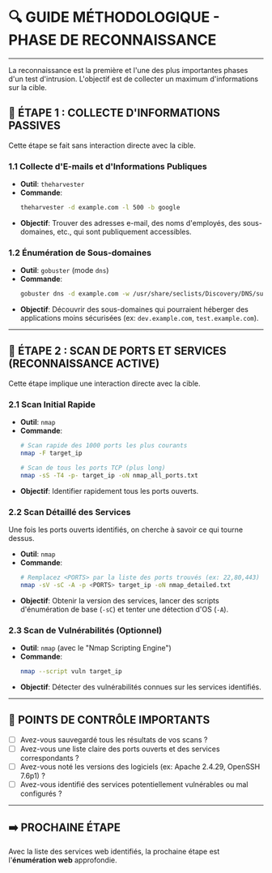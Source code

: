 # 🔍 GUIDE MÉTHODOLOGIQUE - PHASE DE RECONNAISSANCE

---

La reconnaissance est la première et l'une des plus importantes phases d'un test d'intrusion. L'objectif est de collecter un maximum d'informations sur la cible.

## 🎯 ÉTAPE 1 : COLLECTE D'INFORMATIONS PASSIVES
Cette étape se fait sans interaction directe avec la cible.

### 1.1 Collecte d'E-mails et d'Informations Publiques
- **Outil**: `theharvester`
- **Commande**:
  ```bash
  theharvester -d example.com -l 500 -b google
  ```
- **Objectif**: Trouver des adresses e-mail, des noms d'employés, des sous-domaines, etc., qui sont publiquement accessibles.

### 1.2 Énumération de Sous-domaines
- **Outil**: `gobuster` (mode `dns`)
- **Commande**:
  ```bash
  gobuster dns -d example.com -w /usr/share/seclists/Discovery/DNS/subdomains-top1million-110000.txt -o subdomains.txt
  ```
- **Objectif**: Découvrir des sous-domaines qui pourraient héberger des applications moins sécurisées (ex: `dev.example.com`, `test.example.com`).

---

## 🎯 ÉTAPE 2 : SCAN DE PORTS ET SERVICES (RECONNAISSANCE ACTIVE)
Cette étape implique une interaction directe avec la cible.

### 2.1 Scan Initial Rapide
- **Outil**: `nmap`
- **Commande**:
  ```bash
  # Scan rapide des 1000 ports les plus courants
  nmap -F target_ip

  # Scan de tous les ports TCP (plus long)
  nmap -sS -T4 -p- target_ip -oN nmap_all_ports.txt
  ```
- **Objectif**: Identifier rapidement tous les ports ouverts.

### 2.2 Scan Détaillé des Services
Une fois les ports ouverts identifiés, on cherche à savoir ce qui tourne dessus.
- **Outil**: `nmap`
- **Commande**:
  ```bash
  # Remplacez <PORTS> par la liste des ports trouvés (ex: 22,80,443)
  nmap -sV -sC -A -p <PORTS> target_ip -oN nmap_detailed.txt
  ```
- **Objectif**: Obtenir la version des services, lancer des scripts d'énumération de base (`-sC`) et tenter une détection d'OS (`-A`).

### 2.3 Scan de Vulnérabilités (Optionnel)
- **Outil**: `nmap` (avec le "Nmap Scripting Engine")
- **Commande**:
  ```bash
  nmap --script vuln target_ip
  ```
- **Objectif**: Détecter des vulnérabilités connues sur les services identifiés.

---

## 🚨 POINTS DE CONTRÔLE IMPORTANTS
- [ ] Avez-vous sauvegardé tous les résultats de vos scans ?
- [ ] Avez-vous une liste claire des ports ouverts et des services correspondants ?
- [ ] Avez-vous noté les versions des logiciels (ex: Apache 2.4.29, OpenSSH 7.6p1) ?
- [ ] Avez-vous identifié des services potentiellement vulnérables ou mal configurés ?

---

## ➡️ PROCHAINE ÉTAPE
Avec la liste des services web identifiés, la prochaine étape est l'**énumération web** approfondie.

